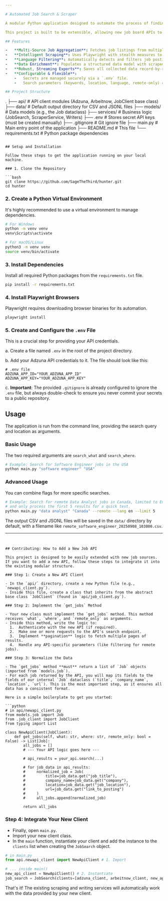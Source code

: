 ```yaml
---

# Automated Job Search & Scraper

A modular Python application designed to automate the process of finding and collecting job postings from multiple online sources. It fetches job listings from APIs, scrapes the full job descriptions using a headless browser, and saves the enriched data to both CSV and JSONL files for further processing.

This project is built to be extensible, allowing new job board APIs to be easily integrated.

## Features

-   **Multi-Source Job Aggregation**: Fetches job listings from multiple APIs (currently Adzuna and Arbeitnow).
-   **Intelligent Scraping**: Uses Playwright with stealth measures to scrape full job descriptions and contact emails, bypassing common bot-detection systems.
-   **Language Filtering**: Automatically detects and filters job postings that are not in the specified language (defaults to English).
-   **Data Enrichment**: Populates a structured data model with scraped details.
-   **Robust, Streaming Exports**: Saves all collected data record-by-record into clean, timestamped CSV and JSONL files, preventing data loss on errors.
-   **Configurable & Flexible**:
    -   Secrets are managed securely via a `.env` file.
    -   Search parameters (keywords, location, language, remote-only) are provided via command-line arguments at runtime.

## Project Structure

```
.
├── api/                # API client modules (Adzuna, Arbeitnow, JobClient base class)
├── data/               # Default output directory for CSV and JSONL files
├── models/             # Data models (e.g., the Job dataclass)
├── services/           # Business logic (JobSearch, ScraperService, Writers)
├── .env                # Stores secret API keys (must be created manually)
├── .gitignore          # Git ignore file
├── main.py             # Main entry point of the application
├── README.md           # This file
└── requirements.txt    # Python package dependencies
```

## Setup and Installation

Follow these steps to get the application running on your local machine.

### 1. Clone the Repository

```bash
git clone https://github.com/SageTheThird/hunter.git
cd hunter
```

### 2. Create a Python Virtual Environment

It's highly recommended to use a virtual environment to manage dependencies.

```bash
# For Windows
python -m venv venv
venv\Scripts\activate

# For macOS/Linux
python3 -m venv venv
source venv/bin/activate
```

### 3. Install Dependencies

Install all required Python packages from the `requirements.txt` file.

```bash
pip install -r requirements.txt
```

### 4. Install Playwright Browsers

Playwright requires downloading browser binaries for its automation.

```bash
playwright install
```

### 5. Create and Configure the `.env` File

This is a crucial step for providing your API credentials.

a. Create a file named `.env` in the root of the project directory.

b. Add your Adzuna API credentials to it. The file should look like this:

```
# .env file
ADZUNA_APP_ID="YOUR_ADZUNA_APP_ID"
ADZUNA_APP_KEY="YOUR_ADZUNA_APP_KEY"
```

c. **Important**: The provided `.gitignore` is already configured to ignore the `.env` file, but always double-check to ensure you never commit your secrets to a public repository.

## Usage

The application is run from the command line, providing the search query and location as arguments.

### Basic Usage

The two required arguments are `search_what` and `search_where`.

```bash
# Example: Search for Software Engineer jobs in the USA
python main.py "software engineer" "USA"
```

### Advanced Usage

You can combine flags for more specific searches.

```bash
# Example: Search for remote Data Analyst jobs in Canada, limited to English,
# and only process the first 5 results for a quick test.
python main.py "data analyst" "Canada" --remote --lang en --limit 5
```

The output CSV and JSONL files will be saved in the `data/` directory by default, with a filename like `remote_software_engineer_20250908_103000.csv`.

---
```


## Contributing: How to Add a New Job API

This project is designed to be easily extended with new job sources. If you want to add a new API, follow these steps to integrate it into the existing modular structure.

### Step 1: Create a New API Client

- In the `api/` directory, create a new Python file (e.g., `newapi_client.py`).
- Inside this file, create a class that inherits from the abstract base class `JobClient` (found in `api/job_client.py`).

### Step 2: Implement the `get_jobs` Method

- Your new class must implement the `get_jobs` method. This method receives `what`, `where`, and `remote_only` as arguments.
- Inside this method, write the logic to:
  1.  Authenticate with the new API (if required).
  2.  Make one or more requests to the API's search endpoint.
  3.  Implement **pagination** logic to fetch multiple pages of results.
  4.  Handle any API-specific parameters (like filtering for remote jobs).

### Step 3: Normalize the Data

- The `get_jobs` method **must** return a list of `Job` objects (imported from `models.job`).
- For each job returned by the API, you will map its fields to the fields of our internal `Job` dataclass (`title`, `company_name`, `location`, `url`). This is the most important step, as it ensures all data has a consistent format.

Here is a simple boilerplate to get you started:

```python
# in api/newapi_client.py
from models.job import Job
from .job_client import JobClient
from typing import List

class NewApiClient(JobClient):
    def get_jobs(self, what: str, where: str, remote_only: bool = False) -> List[Job]:
        all_jobs = []
        # --- Your API logic goes here ---

        # api_results = your_api.search(...)

        # for job_data in api_results:
        #     normalized_job = Job(
        #         title=job_data.get("job_title"),
        #         company_name=job_data.get("company"),
        #         location=job_data.get("job_location"),
        #         url=job_data.get("link_to_posting")
        #     )
        #     all_jobs.append(normalized_job)

        return all_jobs
```

### Step 4: Integrate Your New Client

- Finally, open `main.py`.
- Import your new client class.
- In the `main` function, instantiate your client and add the instance to the `clients` list when creating the `JobSearch` object.

```python
# in main.py
from api.newapi_client import NewApiClient # 1. Import

# ... inside main()
new_api_client = NewApiClient() # 2. Instantiate
job_search = JobSearch(clients=[adzuna_client, arbeitnow_client, new_api_client]) # 3. Add to list
```

That's it! The existing scraping and writing services will automatically work with the data provided by your new client.
